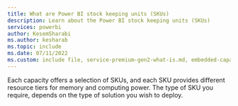 ```yaml
---
title: What are Power BI stock keeping units (SKUs)
description: Learn about the Power BI stock keeping units (SKUs)
services: powerbi
author: KesemSharabi
ms.author: kesharab
ms.topic: include
ms.date: 07/11/2022
ms.custom: include file, service-premium-gen2-what-is.md, embedded-capacity.md
---
```


Each capacity offers a selection of SKUs, and each SKU provides different resource tiers for memory and computing power. The type of SKU you require, depends on the type of solution you wish to deploy.
